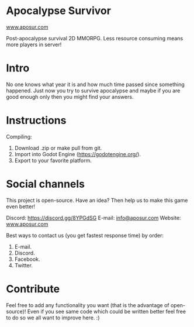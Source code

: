 # Apocalypse Survivor
www.aposur.com

Post-apocalypse survival 2D MMORPG. Less resource consuming means more players in server! 


# Intro
No one knows what year it is and how much time passed since something happened. Just now you try to survive apocalypse and maybe if you are good enough only then you might find your answers.


# Instructions
Compiling:
1. Download .zip or make pull from git.
2. Import into Godot Engine (https://godotengine.org/).
3. Export to your favorite platform.


# Social channels
This project is open-source. Have an idea? Then help us to make this game even better!

Discord: https://discord.gg/8YPGdSG
E-mail: info@aposur.com
Website: www.aposur.com

Best ways to contact us (you get fastest response time) by order:
1. E-mail.
2. Discord.
3. Facebook.
4. Twitter.


# Contribute
Feel free to add any functionality you want (that is the advantage of open-source)! Even if you see same code which could be written better feel free to do so we all want to improve here. :)

